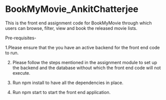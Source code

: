 # BookMyMovie_AnkitChatterjee
This is the front end assignment code for BookMyMovie through which users can browse, filter, view and book the released movie lists.

Pre-requisites-

1.Please ensure that the you have an active backend for the front end code to run.

2. Please follow the steps mentioned in the assignment module to set up the backend and the database without which the front end code will not execute.

3. Run npm install to have all the dependencies in place.

4. Run npm start to start the front end application.

